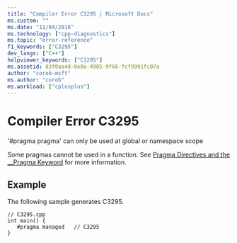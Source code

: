 ```yaml
---
title: "Compiler Error C3295 | Microsoft Docs"
ms.custom: ""
ms.date: "11/04/2016"
ms.technology: ["cpp-diagnostics"]
ms.topic: "error-reference"
f1_keywords: ["C3295"]
dev_langs: ["C++"]
helpviewer_keywords: ["C3295"]
ms.assetid: 83f0aa4d-0e0a-4905-9f66-fcf9991fc07a
author: "corob-msft"
ms.author: "corob"
ms.workload: ["cplusplus"]
---
```

# Compiler Error C3295
'#pragma pragma' can only be used at global or namespace scope  
  
 Some pragmas cannot be used in a function.  See [Pragma Directives and the __Pragma Keyword](../../preprocessor/pragma-directives-and-the-pragma-keyword.md) for more information.  
  
## Example  
 The following sample generates C3295.  
  
```  
// C3295.cpp  
int main() {  
   #pragma managed   // C3295  
}  
```